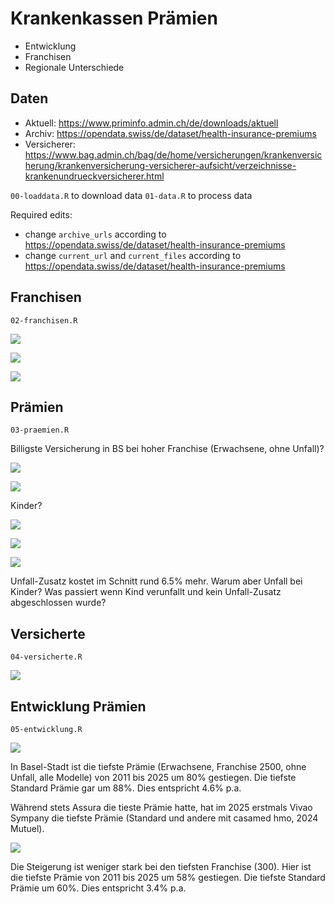 # Krankenkassen Prämien

- Entwicklung
- Franchisen
- Regionale Unterschiede

## Daten

* Aktuell: https://www.priminfo.admin.ch/de/downloads/aktuell
* Archiv: https://opendata.swiss/de/dataset/health-insurance-premiums
* Versicherer: https://www.bag.admin.ch/bag/de/home/versicherungen/krankenversicherung/krankenversicherung-versicherer-aufsicht/verzeichnisse-krankenundrueckversicherer.html

`00-loaddata.R` to download data
`01-data.R` to process data

Required edits:

* change `archive_urls` according to https://opendata.swiss/de/dataset/health-insurance-premiums
* change `current_url` and `current_files` according to https://opendata.swiss/de/dataset/health-insurance-premiums

## Franchisen

`02-franchisen.R`

![](figures/p1-franchisenBS.png)

![](figures/p2-insureeCosts.png)

![](figures/p3-insureeCosts.png)

## Prämien

`03-praemien.R`

Billigste Versicherung in BS bei hoher Franchise (Erwachsene, ohne Unfall)?

![](figures/p4-billigsteBS.png)

![](figures/p5-sanitasCompactOneBS.png)

Kinder?

![](figures/p6-billigsteBS.png)

![](figures/p7-agrismartBS.png)

![](figures/p8-qualimedBS.png)

Unfall-Zusatz kostet im Schnitt rund 6.5% mehr. Warum aber Unfall bei Kinder? Was passiert wenn Kind verunfallt und kein Unfall-Zusatz abgeschlossen wurde?

## Versicherte

`04-versicherte.R`

![](figures/p9-marktanteil.png)

## Entwicklung Prämien

`05-entwicklung.R`

![](figures/p10-entwicklungBS.png)

In Basel-Stadt ist die tiefste Prämie (Erwachsene, Franchise 2500, ohne Unfall, alle Modelle) von 2011 bis 2025 um 80% gestiegen. Die tiefste Standard Prämie gar um 88%. Dies entspricht 4.6% p.a.

Während stets Assura die tieste Prämie hatte, hat im 2025 erstmals Vivao Sympany die tiefste Prämie (Standard und andere mit casamed hmo, 2024 Mutuel).

![](figures/p11-entwicklungBS300.png)

Die Steigerung ist weniger stark bei den tiefsten Franchise (300). Hier ist die tiefste Prämie von 2011 bis 2025 um 58% gestiegen. Die tiefste Standard Prämie um 60%. Dies entspricht 3.4% p.a.

